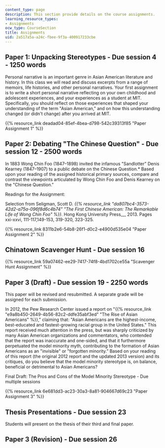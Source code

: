 ```yaml
---
content_type: page
description: This section provide details on the course assignments.
learning_resource_types:
- Assignments
ocw_type: CourseSection
title: Assignments
uid: 2a517a5a-a24c-fbee-9f3a-400917233cbe
---
```


Paper 1: Unpacking Stereotypes - Due session 4 - 1250 words
-----------------------------------------------------------

Personal narrative is an important genre in Asian American literature and history. In this class we will read and discuss excerpts from a range of memoirs, life histories, and other personal narratives. Your first assignment is to write a short personal narrative reflecting on your own childhood and adolescent experiences, and your experiences as a student at MIT. Specifically, you should reflect on those experiences that shaped your understanding of the term "Asian American," and on how this understanding changed (or didn't change) after you arrived at MIT.

{{% resource_link deadad04-85ef-4bea-d798-542c39313f85 "Paper Assignment 1" %}}

Paper 2: Debating "The Chinese Question" - Due session 12 - 2500 words
----------------------------------------------------------------------

In 1883 Wong Chin Foo (1847–1898) invited the infamous "Sandlotter" Denis Kearney (1847–1907) to a public debate on the Chinese Question.\* Based upon your reading of the assigned historical primary sources, compare and contrast the viewpoints articulated by Wong Chin Foo and Denis Kearney on the "Chinese Question."

Readings for the Assignment:

Selection from Seligman, Scott D. _{{% resource_link "da807bc4-3573-42d2-a75a-096f8d6c4b74" "The First Chinese American: The Remarkable Life of Wong Chin Foo" %}}._ Hong Kong University Press_,_ 2013. Pages xxi-xxvi, 111-117,149-153, 319-320, 323-325.

{{% resource_link 8311b2e6-54b8-26f1-d0c2-e4900d535e04 "Paper Assignment 2" %}}

Chinatown Scavenger Hunt - Due session 16
-----------------------------------------

{{% resource_link 59a07462-ee29-7417-74f8-4bd1702ce55a "Scavenger Hunt Assignment" %}}

Paper 3 (Draft) - Due session 19 - 2250 words
---------------------------------------------

This paper will be revised and resubmitted. A separate grade will be assigned for each submission.

In 2012, the Pew Research Center issued a report on "{{% resource_link "e9a8b450-2649-4b56-82c2-ddfe35abf3ed" "The Rise of Asian Americans" %}}," claiming that: "Asian Americans are the highest-income, best-educated and fastest-growing racial group in the United States." This report received much attention in the press, but was sharply criticized by many Asian American organizations and commentators, who contended that the report was inaccurate and one-sided, and that it furthermore perpetuated the model minority myth, contributing to the formation of Asian Americans as an "invisible" or "forgotten minority.” Based on your reading of this report (the original 2012 report and the updated 2013 version) and its critiques, do you believe that the model minority stereotype is, on balance, beneficial or detrimental to Asian Americans?

Final Draft: The Pros and Cons of the Model Minority Stereotype - Due multiple sessions

{{% resource_link 6e681dd3-ac23-30a3-8a81-904667d69c23 "Paper Assignment 3" %}}

Thesis Presentations - Due session 23
-------------------------------------

Students will present on the thesis of their third and final paper.

Paper 3 (Revision) - Due session 26
-----------------------------------